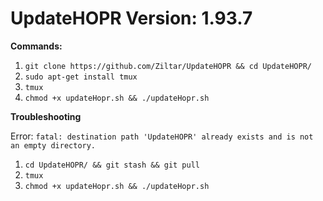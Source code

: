 
# UpdateHOPR Version: 1.93.7

**Commands:**

1. `git clone https://github.com/Ziltar/UpdateHOPR && cd UpdateHOPR/`
2. `sudo apt-get install tmux`
3. `tmux` 
4. `chmod +x updateHopr.sh && ./updateHopr.sh`

**Troubleshooting**

Error: `fatal: destination path 'UpdateHOPR' already exists and is not an empty directory.`
1. `cd UpdateHOPR/ && git stash && git pull`
2. `tmux` 
3. `chmod +x updateHopr.sh && ./updateHopr.sh`



